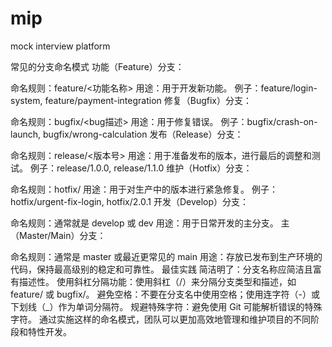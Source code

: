 # mip
mock interview platform

常见的分支命名模式
功能（Feature）分支：

命名规则：feature/<功能名称>
用途：用于开发新功能。
例子：feature/login-system, feature/payment-integration
修复（Bugfix）分支：

命名规则：bugfix/<bug描述>
用途：用于修复错误。
例子：bugfix/crash-on-launch, bugfix/wrong-calculation
发布（Release）分支：

命名规则：release/<版本号>
用途：用于准备发布的版本，进行最后的调整和测试。
例子：release/1.0.0, release/1.1.0
维护（Hotfix）分支：

命名规则：hotfix/<issue>
用途：用于对生产中的版本进行紧急修复。
例子：hotfix/urgent-fix-login, hotfix/2.0.1
开发（Develop）分支：

命名规则：通常就是 develop 或 dev
用途：用于日常开发的主分支。
主（Master/Main）分支：

命名规则：通常是 master 或最近更常见的 main
用途：存放已发布到生产环境的代码，保持最高级别的稳定和可靠性。
最佳实践
简洁明了：分支名称应简洁且富有描述性。
使用斜杠分隔功能：使用斜杠（/）来分隔分支类型和描述，如 feature/ 或 bugfix/。
避免空格：不要在分支名中使用空格；使用连字符（-）或下划线（_）作为单词分隔符。
规避特殊字符：避免使用 Git 可能解析错误的特殊字符。
通过实施这样的命名模式，团队可以更加高效地管理和维护项目的不同阶段和特性开发。


